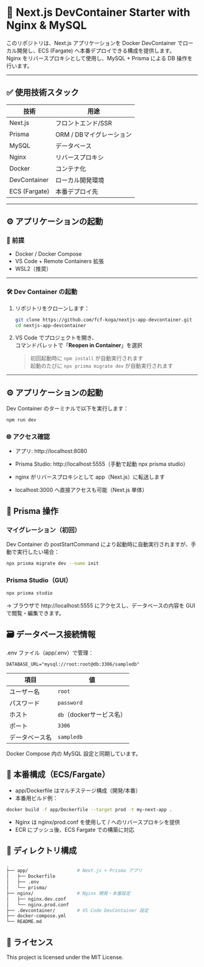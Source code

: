 # 🧱 Next.js DevContainer Starter with Nginx & MySQL

このリポジトリは、Next.js アプリケーションを Docker DevContainer でローカル開発し、ECS (Fargate) へ本番デプロイできる構成を提供します。  
Nginx をリバースプロキシとして使用し、MySQL + Prisma による DB 操作を行います。

---

## ✅ 使用技術スタック

| 技術       | 用途                   |
|------------|------------------------|
| Next.js    | フロントエンド/SSR     |
| Prisma     | ORM / DBマイグレーション |
| MySQL      | データベース           |
| Nginx      | リバースプロキシ       |
| Docker     | コンテナ化             |
| DevContainer | ローカル開発環境     |
| ECS (Fargate) | 本番デプロイ先       |

---

## ⚙️ アプリケーションの起動

### 🔧 前提

- Docker / Docker Compose
- VS Code + Remote Containers 拡張
- WSL2（推奨）

---

### 🛠 Dev Container の起動

1. リポジトリをクローンします：

    ```bash
    git clone https://github.com/fcf-koga/nextjs-app-devcontainer.git
    cd nextjs-app-devcontainer
    ```

2. VS Code でプロジェクトを開き、  
   コマンドパレットで「**Reopen in Container**」を選択

    > 初回起動時に `npm install` が自動実行されます  
    > 起動のたびに `npx prisma migrate dev` が自動実行されます

---

## ⚙️ アプリケーションの起動

Dev Container のターミナルで以下を実行します：

```bash
npm run dev
```

### 🌐 アクセス確認
- アプリ: http://localhost:8080
- Prisma Studio: http://localhost:5555（手動で起動 npx prisma studio）

- nginx がリバースプロキシとして app（Next.js）に転送します
- localhost:3000 へ直接アクセスも可能（Next.js 単体）

## 🧬 Prisma 操作

### マイグレーション（初回）
Dev Container の postStartCommand により起動時に自動実行されますが、手動で実行したい場合：

```bash
npx prisma migrate dev --name init
```

### Prisma Studio（GUI）

```bash
npx prisma studio
```
→ ブラウザで http://localhost:5555 にアクセスし、データベースの内容を GUI で閲覧・編集できます。

## 🗃️ データベース接続情報
.env ファイル（app/.env）で管理：

```env
DATABASE_URL="mysql://root:root@db:3306/sampledb"
```
| 項目      | 値                 |
| ------- | ----------------- |
| ユーザー名   | `root`            |
| パスワード   | `password`        |
| ホスト     | `db`（dockerサービス名） |
| ポート     | `3306`            |
| データベース名 | `sampledb`        |

Docker Compose 内の MySQL 設定と同期しています。

## 🚢 本番構成（ECS/Fargate）
- app/Dockerfile はマルチステージ構成（開発/本番）
- 本番用ビルド例：
```bash
docker build -f app/Dockerfile --target prod -t my-next-app .
```

- Nginx は nginx/prod.conf を使用して / へのリバースプロキシを提供
- ECR にプッシュ後、ECS Fargate での構築に対応

## 📁 ディレクトリ構成
```bash
.
├── app/                  # Next.js + Prisma アプリ
│   ├── Dockerfile
│   ├── .env
│   └── prisma/
├── nginx/                # Nginx 開発・本番設定
│   ├── nginx.dev.conf
│   └── nginx.prod.conf
├── .devcontainer/        # VS Code DevContainer 設定
├── docker-compose.yml
└── README.md
```

## 📝 ライセンス
This project is licensed under the MIT License.